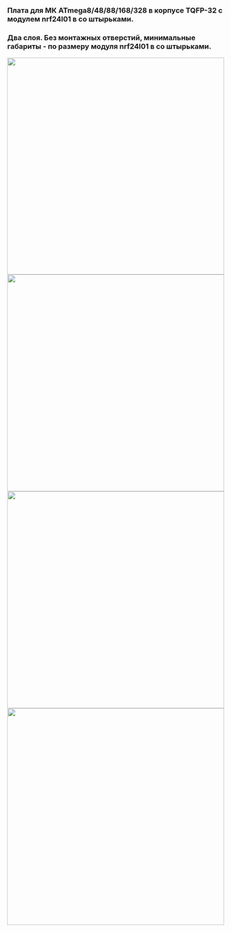 ### Плата для МК ATmega8/48/88/168/328 в корпусе TQFP-32 с модулем nrf24l01 в со штырьками.
### Два слоя. Без монтажных отверстий, минимальные габариты - по размеру модуля nrf24l01 в со штырьками.

<img align="center" width=500 src="https://github.com/MelexinVN/bs/blob/master/public/hardware/pcb/kombo_nrf24_atmega8_min/kombo_nrf24_atmega8_min.png" />

<img align="center" width=500 src="https://github.com/MelexinVN/bs/blob/master/public/hardware/pcb/kombo_nrf24_atmega8_min/kombo_nrf24_atmega8_min_.png" />

<img align="center" width=500 src="https://github.com/MelexinVN/bs/blob/master/public/hardware/pcb/kombo_nrf24_atmega8_min/kombo_nrf24_atmega8_min__.png" />

<img align="center" width=500 src="https://github.com/MelexinVN/bs/blob/master/public/hardware/pcb/kombo_nrf24_atmega8_min/kombo_nrf24_atmega8_min___.png" />
